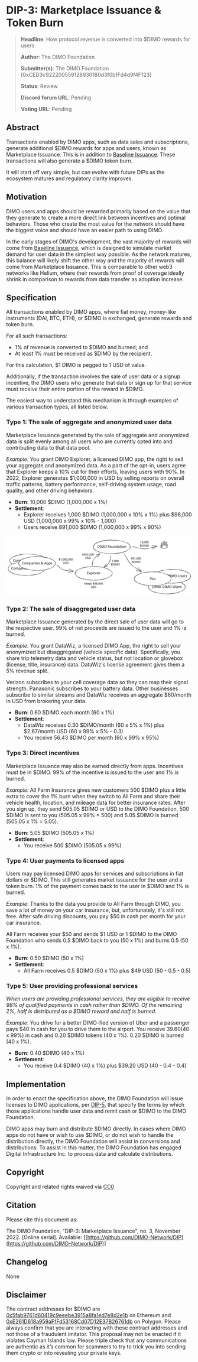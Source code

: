# DIP-3: Marketplace Issuance & Token Burn

> **Headline**: How protocol revenue is converted into $DIMO rewards for users
>
> **Author**: The DIMO Foundation
>
> **Submitter(s)**: The DIMO Foundation \[0xCED3c922200559128930180d3f0bfFd4d9f4F123]
>
> **Status**: Review
>
> **Discord forum URL**: Pending
>
> **Voting URL**: Pending

## Abstract

Transactions enabled by DIMO apps, such as data sales and subscriptions, generate additional $DIMO rewards for apps and users, known as Marketplace Issuance. This is in addition to [Baseline Issuance](dip-2-baseline-issuance.md). These transactions will also generate a $DIMO token burn.&#x20;

It will start off very simple, but can evolve with future DIPs as the ecosystem matures and regulatory clarity improves.

## Motivation

DIMO users and apps should be rewarded primarily based on the value that they generate to create a more direct link between incentives and optimal behaviors. Those who create the most value for the network should have the biggest voice and should have an easier path to using DIMO.

In the early stages of DIMO's development, the vast majority of rewards will come from [Baseline Issuance](dip-2-baseline-issuance.md), which is designed to simulate market demand for user data in the simplest way possible. As the network matures, this balance will likely shift the other way and the majority of rewards will come from Marketplace Issuance. This is comparable to other web3 networks like Helium, where their rewards from proof of coverage ideally shrink in comparison to rewards from data transfer as adoption increase.

## Specification

All transactions enabled by DIMO apps, where fiat money, money-like instruments (DAI, BTC, ETH), or $DIMO is exchanged, generate rewards and token burn.

For all such transactions:

* 1% of revenue is converted to $DIMO and burned; and&#x20;
* At least 1% must be received as $DIMO by the recipient.

For this calculation, $1 DIMO is pegged to 1 USD of value.&#x20;

Additionally, if the transaction involves the sale of user data or a signup incentive, the DIMO users who generate that data or sign up for that service must receive their entire portion of the reward in $DIMO.

The easiest way to understand this mechanism is through examples of various transaction types, all listed below.

### Type 1: The sale of aggregate and anonymized user data

Marketplace Issuance generated by the sale of aggregate and anonymized data is split evenly among all users who are currently opted into and contributing data to that data pool.

_Example:_ You grant DIMO Explorer, a licensed DIMO app, the right to sell your aggregate and anonymized data. As a part of the opt-in, users agree that Explorer keeps a 10% cut for their efforts, leaving users with 90%. In 2022, Explorer generates $1,000,000 in USD by selling reports on overall traffic patterns, battery performance, self-driving system usage, road quality, and other driving behaviors.

* **Burn**: 10,000 $DIMO (1,000,000 x 1%)
* **Settlement**:&#x20;
  * Explorer receives 1,000 $DIMO (1,000,000 x 10% x 1%) plus $98,000 USD (1,000,000 x 99% x 10% - 1,000)
  * Users receive 891,000 $DIMO (1,000,000 x 99% x 90%)

<img src=".gitbook/assets/file.drawing (1).svg" alt="" class="gitbook-drawing">

### Type 2: The sale of disaggregated user data

Marketplace Issuance generated by the direct sale of user data will go to the respective user. 99% of net proceeds are issued to the user and 1% is burned.

_Example:_ You grant DataWiz, a licensed DIMO App, the right to sell your anonymized but disaggregated (vehicle specific data). Specifically, you share trip telemetry data and vehicle status, but not location or glovebox (license, title, insurance) data. DataWiz's license agreement gives them a 5% revenue split.

Verizon subscribes to your cell coverage data so they can map their signal strength. Panasonic subscribes to your battery data. Other businesses subscribe to similar streams and DataWiz receives an aggregate $60/month in USD from brokering your data.

* **Burn**: 0.60 $DIMO each month (60 x 1%)
* **Settlement**:&#x20;
  * DataWiz receives 0.30 $DIMO/month (60 x 5% x 1%) plus $2.67/month USD (60 x 99% x 5% - 0.3)
  * You receive 56.43 $DIMO per month (60 x 99% x 95%)

### Type 3: Direct incentives

Marketplace Issuance may also be earned directly from apps. Incentives must be in $DIMO. 99% of the incentive is issued to the user and 1% is burned.&#x20;

_Example:_ All Farm Insurance gives new customers 500 $DIMO plus a little extra to cover the 1% burn when they switch to All Farm and share their vehicle health, location, and mileage data for better insurance rates. After you sign up, they send 505.05 $DIMO or USD to the DIMO Foundation, 500 $DIMO is sent to you (505.05 x 99% = 500) and 5.05 $DIMO is burned (505.05 x 1% = 5.05).

* **Burn**: 5.05 $DIMO (505.05 x 1%)
* **Settlement**:&#x20;
  * You receive 500 $DIMO (505.05 x 99%)

### Type 4: User payments to licensed apps

Users may pay licensed DIMO apps for services and subscriptions in fiat dollars or $DIMO. This still generates market issuance for the user and a token burn. 1% of the payment comes back to the user in $DIMO and 1% is burned.

_Example_: Thanks to the data you provide to All Farm through DIMO, you save a lot of money on your car insurance, but, unfortunately, it's still not free. After safe driving discounts, you pay $50 in cash per month for your car insurance.

All Farm receives your $50 and sends $1 USD or 1 $DIMO to the DIMO Foundation who sends 0.5 $DIMO back to you (50 x 1%) and burns 0.5 (50 x 1%).

* **Burn**: 0.50 $DIMO (50 x 1%)
* **Settlement**:&#x20;
  * All Farm receives 0.5 $DIMO (50 x 1%) plus $49 USD (50 - 0.5 - 0.5)

### Type 5: User providing professional services

_When users are providing professional services, they are eligible to receive 98% of qualified payments in cash rather than $DIMO. Of the remaining 2%, half is distributed as a $DIMO reward and half is burned._

_Example_: You drive for a better DIMO-fied version of Uber and a passenger pays $40 in cash for you to drive them to the airport. You receive $39.60 ($40 x 99%) in cash and 0.20 $DIMO tokens (40 x 1%). 0.20 $DIMO is burned (40 x 1%).

* **Burn**: 0.40 $DIMO (40 x 1%)
* **Settlement**:&#x20;
  * You receive 0.4 $DIMO (40 x 1%) plus $39.20 USD (40 - 0.4 - 0.4)

## Implementation

In order to enact the specification above, the DIMO Foundation will issue licenses to DIMO applications, per [DIP-5](dip-5-app-ecosystem.md), that specify the terms by which those applications handle user data and remit cash or $DIMO to the DIMO Foundation.

DIMO apps may burn and distribute $DIMO directly. In cases where DIMO apps do not have or wish to use $DIMO, or do not wish to handle the distribution directly, the DIMO Foundation will assist in conversions and distributions. To assist in this matter, the DIMO Foundation has engaged Digital Infrastructure Inc. to process data and calculate distributions.

## Copyright

Copyright and related rights waived via [CC0](https://creativecommons.org/publicdomain/zero/1.0)

## Citation

Please cite this document as:

The DIMO Foundation, "DIP-3: Marketplace Issuance", no. 3, November 2022. \[Online serial]. Available: \[[https://github.com/DIMO-Network/DIP](https://github.com/DIMO-Network/DIP)]

## Changelog

None

## Disclaimer

The contract addresses for $DIMO are [0x5fab9761d60419c9eeebe3915a8fa1ed7e8d2e1b](https://etherscan.io/token/0x5fab9761d60419c9eeebe3915a8fa1ed7e8d2e1b) on Ethereum and [0xE261D618a959aFfFd53168Cd07D12E37B26761db](https://polygonscan.com/token/0xE261D618a959aFfFd53168Cd07D12E37B26761db) on Polygon. Please always confirm that you are interacting with these contract addresses and not those of a fraudulent imitator. This proposal may not be enacted if it violates Cayman Islands law. Please triple check that any communications are authentic as it’s common for scammers to try to trick you into sending them crypto or into revealing your private keys.
